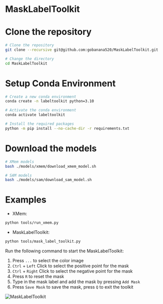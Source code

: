 # MaskLabelToolkit

# Clone the repository

```bash
# Clone the repository
git clone --recursive git@github.com:gobanana520/MaskLabelToolkit.git

# Change the directory
cd MaskLabelToolkit
```

# Setup Conda Environment

```bash
# Create a new conda environment
conda create -n labeltoolkit python=3.10

# Activate the conda environment
conda activate labeltoolkit

# Install the required packages
python -m pip install --no-cache-dir -r requirements.txt
```

# Download the models

```bash
# XMem models
bash ./models/xmem/download_xmem_model.sh

# SAM models
bash ./models/sam/download_sam_model.sh
```

# Examples

- XMem:
```bash
python tools/run_xmem.py
```

- MaskLabelToolkit:
```bash
python tools/mask_label_toolkit.py
```
Run the following command to start the MaskLabelToolkit:
  1. Press `...` to select the color image
  2. `Ctrl` + `Left` Click to select the positive point for the mask
  3. `Ctrl` + `Right` Click to select the negative point for the mask
  4. Press `R` to reset the mask
  5. Type in the mask label and add the mask by pressing `Add Mask`
  6. Press `Save Mask` to save the mask, press `Q` to exit the toolkit

![MaskLabelToolkit](./assets/labeltoolkit.gif)